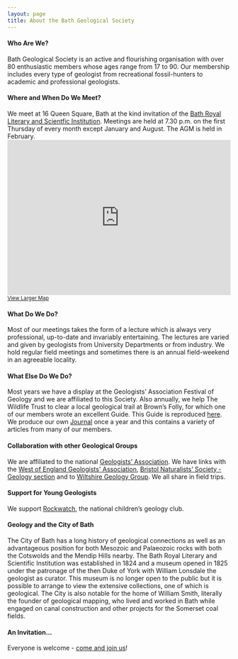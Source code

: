 ```yaml
---
layout: page
title: About the Bath Geological Society
---
```


<h4>Who Are We?</h4>
Bath Geological Society is an active and flourishing organisation with over 80 enthusiastic members whose ages range from 17 to 90. Our membership includes every type of geologist from recreational fossil-hunters to academic and professional geologists.

<h4>Where and When Do We Meet?</h4>
We meet at 16 Queen Square, Bath at the kind invitation of the <a target="_blank" href="https://www.brlsi.org/">Bath Royal Literary and Scientfic Institution</a>. Meetings are held at 7.30 p.m. on the first Thursday of every month except January and August. The AGM is held in February.
<div class="event-map">
<iframe style="pointer-events: none;" width="100%" height="350" frameborder="0" scrolling="no" marginheight="0" marginwidth="0" src="https://www.openstreetmap.org/export/embed.html?bbox=-2.3732936382293706%2C51.380365933529596%2C-2.355376482009888%2C51.386157931236696&amp;layer=mapnik&amp;marker=51.38326537198559%2C-2.364335060119629"></iframe><br><small><a href="https://www.openstreetmap.org/?mlat=51.38327&amp;mlon=-2.36434#map=17/51.38326/-2.36434">View Larger Map</a></small>
</div>

<h4>What Do We Do?</h4>
Most of our meetings takes the form of a lecture which is always very professional, up-to-date and invariably entertaining. The lectures are varied and given by geologists from University Departments or from industry. We hold regular field meetings and sometimes there is an annual field-weekend in an agreeable locality.

<h4>What Else Do We Do?</h4>
Most years we have a display at the Geologists’ Association Festival of Geology and we are affiliated to this Society. Also annually, we help The Wildlife Trust to clear a local geological trail at Brown’s Folly, for which one of our members wrote an excellent Guide. This Guide is reproduced <a href="https://www.brownsfolly.org.uk/">here</a>. We produce our own <a href="/journal/">Journal</a> once a year and this contains a variety of articles from many of our members.

<h4>Collaboration with other Geological Groups</h4>
We are affiliated to the national <a target="_blank" href="https://geologistsassociation.org.uk/">Geologists’ Association</a>. We have links with the <a target="_blank" href="https://www.wega.org.uk/">West of England Geologists' Association</a>, <a target="_blank" href="http://bristolnats.org.uk/geology/">Bristol Naturalists’ Society - Geology section</a> and to <a target="_blank" href="https://www.wiltshiregeologygroup.org.uk/">Wiltshire Geology Group</a>. We all share in field trips.

<h4>Support for Young Geologists</h4>
We support <a target="_blank" href="https://www.rockwatch.org.uk/">Rockwatch</a>, the national children’s geology club.

<h4>Geology and the City of Bath</h4>
The City of Bath has a long history of geological connections as well as an advantageous position for both Mesozoic and Palaeozoic rocks with both the Cotswolds and the Mendip Hills nearby. The Bath Royal Literary and Scientific Institution was established in 1824 and a museum opened in 1825 under the patronage of the then Duke of York with William Lonsdale the geologist as curator. This museum is no longer open to the public but it is possible to arrange to view the extensive collections, one of which is geological. The City is also notable for the home of William Smith, literally the founder of geological mapping, who lived and worked in Bath while engaged on canal construction and other projects for the Somerset coal fields.

<h4>An Invitation...</h4>
Everyone is welcome - <a href="/membership.html">come and join us</a>!
